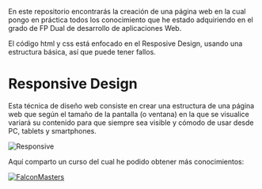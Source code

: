 En este repositorio encontrarás la creación de una página web en la cual pongo en práctica todos los conocimiento que he estado adquiriendo en el grado de FP Dual de desarrollo de aplicaciones Web.

El código html y css está enfocado en el Resposive Design, usando una estructura básica, así que puede tener fallos.

Responsive Design
=======
Esta técnica de diseño web consiste en crear una estructura de una página web que según el tamaño de la pantalla (o ventana) en la que se visualice variará su contenido para que siempre sea visible y cómodo de usar desde PC, tablets y smartphones.

![Responsive](http://interaktiba.com/blog/wp-content/uploads/2014/06/dise%C3%B1o-web-responsivo.jpg)



Aquí comparto un curso del cual he podido obtener más conocimientos:

[![FalconMasters](https://lh3.googleusercontent.com/-K9_v1kLM5nc/U78UBgW0KWI/AAAAAAAAANQ/W9gR10BkkWA/s630-fcrop64=1,004d0000ffffff74/googleplus.jpg)](https://www.youtube.com/user/FalconMasters "Disfruta!")


